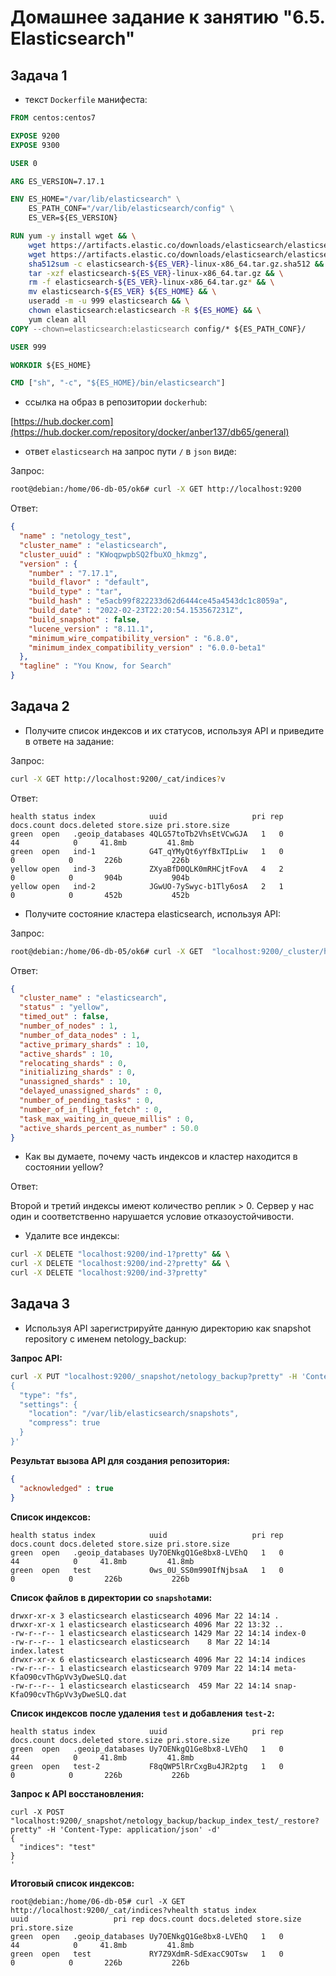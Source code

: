 # Домашнее задание к занятию "6.5. Elasticsearch"

## Задача 1

* текст `Dockerfile` манифеста:

```Dockerfile
FROM centos:centos7

EXPOSE 9200
EXPOSE 9300

USER 0

ARG ES_VERSION=7.17.1

ENV ES_HOME="/var/lib/elasticsearch" \
    ES_PATH_CONF="/var/lib/elasticsearch/config" \
    ES_VER=${ES_VERSION}

RUN yum -y install wget && \
    wget https://artifacts.elastic.co/downloads/elasticsearch/elasticsearch-${ES_VER}-linux-x86_64.tar.gz && \
    wget https://artifacts.elastic.co/downloads/elasticsearch/elasticsearch-${ES_VER}-linux-x86_64.tar.gz.sha512 && \
    sha512sum -c elasticsearch-${ES_VER}-linux-x86_64.tar.gz.sha512 && \
    tar -xzf elasticsearch-${ES_VER}-linux-x86_64.tar.gz && \
    rm -f elasticsearch-${ES_VER}-linux-x86_64.tar.gz* && \
    mv elasticsearch-${ES_VER} ${ES_HOME} && \
    useradd -m -u 999 elasticsearch && \
    chown elasticsearch:elasticsearch -R ${ES_HOME} && \
    yum clean all
COPY --chown=elasticsearch:elasticsearch config/* ${ES_PATH_CONF}/

USER 999

WORKDIR ${ES_HOME}

CMD ["sh", "-c", "${ES_HOME}/bin/elasticsearch"]
```

* ссылка на образ в репозитории `dockerhub`:

[https://hub.docker.com](https://hub.docker.com/repository/docker/anber137/db65/general)

* ответ `elasticsearch` на запрос пути `/` в `json` виде:

Запрос:

```bash
root@debian:/home/06-db-05/ok6# curl -X GET http://localhost:9200
```

Ответ:

```json
{
  "name" : "netology_test",
  "cluster_name" : "elasticsearch",
  "cluster_uuid" : "KWoqpwpbSQ2fbuXO_hkmzg",
  "version" : {
    "number" : "7.17.1",
    "build_flavor" : "default",
    "build_type" : "tar",
    "build_hash" : "e5acb99f822233d62d6444ce45a4543dc1c8059a",
    "build_date" : "2022-02-23T22:20:54.153567231Z",
    "build_snapshot" : false,
    "lucene_version" : "8.11.1",
    "minimum_wire_compatibility_version" : "6.8.0",
    "minimum_index_compatibility_version" : "6.0.0-beta1"
  },
  "tagline" : "You Know, for Search"
}
```

## Задача 2


* Получите список индексов и их статусов, используя API и приведите в ответе на задание:

Запрос:

```bash
curl -X GET http://localhost:9200/_cat/indices?v
```

Ответ:

```
health status index            uuid                   pri rep docs.count docs.deleted store.size pri.store.size
green  open   .geoip_databases 4QLG57toTb2VhsEtVCwGJA   1   0         44            0     41.8mb         41.8mb
green  open   ind-1            G4T_qYMyQt6yYfBxTIpLiw   1   0          0            0       226b           226b
yellow open   ind-3            ZXyaBfD0QLK0mRHCjtFovA   4   2          0            0       904b           904b
yellow open   ind-2            JGwUO-7ySwyc-b1Tly6osA   2   1          0            0       452b           452b
```

* Получите состояние кластера elasticsearch, используя API:

Запрос:

```bash
root@debian:/home/06-db-05/ok6# curl -X GET  "localhost:9200/_cluster/health?pretty"
```
Ответ:

```json
{
  "cluster_name" : "elasticsearch",
  "status" : "yellow",
  "timed_out" : false,
  "number_of_nodes" : 1,
  "number_of_data_nodes" : 1,
  "active_primary_shards" : 10,
  "active_shards" : 10,
  "relocating_shards" : 0,
  "initializing_shards" : 0,
  "unassigned_shards" : 10,
  "delayed_unassigned_shards" : 0,
  "number_of_pending_tasks" : 0,
  "number_of_in_flight_fetch" : 0,
  "task_max_waiting_in_queue_millis" : 0,
  "active_shards_percent_as_number" : 50.0
}
```

* Как вы думаете, почему часть индексов и кластер находится в состоянии yellow?

Ответ:

Второй и третий индексы имеют количество реплик > 0. Сервер у нас один и соответственно нарушается условие отказоустойчивости.

* Удалите все индексы:

```bash
curl -X DELETE "localhost:9200/ind-1?pretty" && \
curl -X DELETE "localhost:9200/ind-2?pretty" && \
curl -X DELETE "localhost:9200/ind-3?pretty"
```

## Задача 3

* Используя API зарегистрируйте данную директорию как snapshot repository c именем netology_backup:

**Запрос API:**

```bash
curl -X PUT "localhost:9200/_snapshot/netology_backup?pretty" -H 'Content-Type: application/json' -d'
{
  "type": "fs",
  "settings": {
    "location": "/var/lib/elasticsearch/snapshots",
    "compress": true
  }
}'
```

**Результат вызова API для создания репозитория:**

```json
{
  "acknowledged" : true
}
```

**Список индексов:**

```
health status index            uuid                   pri rep docs.count docs.deleted store.size pri.store.size
green  open   .geoip_databases Uy7OENkgQ1Ge8bx8-LVEhQ   1   0         44            0     41.8mb         41.8mb
green  open   test             0ws_0U_SS0m990IfNjbsaA   1   0          0            0       226b           226b
```

**Список файлов в директории со `snapshot`ами:**

```
drwxr-xr-x 3 elasticsearch elasticsearch 4096 Mar 22 14:14 .
drwxr-xr-x 1 elasticsearch elasticsearch 4096 Mar 22 13:32 ..
-rw-r--r-- 1 elasticsearch elasticsearch 1429 Mar 22 14:14 index-0
-rw-r--r-- 1 elasticsearch elasticsearch    8 Mar 22 14:14 index.latest
drwxr-xr-x 6 elasticsearch elasticsearch 4096 Mar 22 14:14 indices
-rw-r--r-- 1 elasticsearch elasticsearch 9709 Mar 22 14:14 meta-KfaO90cvThGpVv3yDweSLQ.dat
-rw-r--r-- 1 elasticsearch elasticsearch  459 Mar 22 14:14 snap-KfaO90cvThGpVv3yDweSLQ.dat
```

**Список индексов после удаления `test` и добавления `test-2`:**

```
health status index            uuid                   pri rep docs.count docs.deleted store.size pri.store.size
green  open   .geoip_databases Uy7OENkgQ1Ge8bx8-LVEhQ   1   0         44            0     41.8mb         41.8mb
green  open   test-2           F8qQWP5lRrCxgBu4JR2ptg   1   0          0            0       226b           226b
```

**Запрос к API восстановления:**

```
curl -X POST "localhost:9200/_snapshot/netology_backup/backup_index_test/_restore?pretty" -H 'Content-Type: application/json' -d'
{
  "indices": "test"
}
'
```

**Итоговый список индексов:**

```
root@debian:/home/06-db-05# curl -X GET http://localhost:9200/_cat/indices?vhealth status index            uuid                   pri rep docs.count docs.deleted store.size pri.store.size
green  open   .geoip_databases Uy7OENkgQ1Ge8bx8-LVEhQ   1   0         44            0     41.8mb         41.8mb
green  open   test             RY7Z9XdmR-SdExacC9OTsw   1   0          0            0       226b           226b
```

